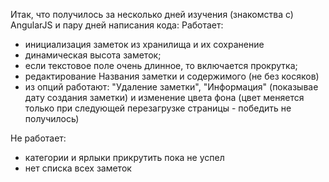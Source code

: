 Итак, что получилось за несколько дней изучения (знакомства с) AngularJS и пару дней написания кода:
Работает:
- инициализация заметок из хранилища и их сохранение
- динамическая высота заметок;
- если текстовое поле очень длинное, то включается прокрутка;
- редактирование Названия заметки и содержимого (не без косяков)
- из опций работают: "Удаление заметки", "Информация" (показывае дату создания заметки) и изменение цвета фона (цвет меняется только при следующей перезагрузке страницы - победить не получилось)

Не работает:
- категории и ярлыки прикрутить пока не успел
- нет списка всех заметок
